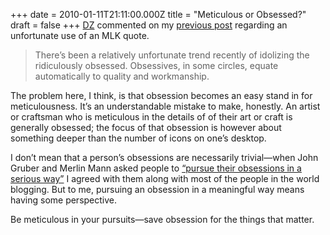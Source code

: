 +++
date = 2010-01-11T21:11:00.000Z
title = "Meticulous or Obsessed?"
draft = false
+++
[DZ](http://blog.nodnod.net/post/322134926/theres-been-a-relatively-unfortunate-trend)
commented on my [previous
post](http://blog.humanmade.org/post/322042007/theres-a-great-little-blog-called-minimal-mac)
regarding an unfortunate use of an MLK quote.

> There’s been a relatively unfortunate trend recently of idolizing the
> ridiculously obsessed. Obsessives, in some circles, equate
> automatically to quality and workmanship.

The problem here, I think, is that obsession becomes an easy stand in
for meticulousness. It’s an understandable mistake to make, honestly. An
artist or craftsman who is meticulous in the details of of their art or
craft is generally obsessed; the focus of that obsession is however
about something deeper than the number of icons on one’s desktop.

I don’t mean that a person’s obsessions are necessarily trivial—when
John Gruber and Merlin Mann asked people to [“pursue their obsessions in
a serious way”](http://daringfireball.net/2009/03/obsession_times_voice)
I agreed with them along with most of the people in the world blogging.
But to me, pursuing an obsession in a meaningful way means having some
perspective.

Be meticulous in your pursuits—save obsession for the things that
matter.
